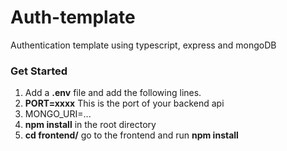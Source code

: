 # Auth-template
Authentication template using typescript, express and mongoDB

### Get Started

1. Add a **.env** file and add the following lines.
  1. **PORT=xxxx** This is the port of your backend api 
  2. MONGO_URI=...
2. **npm install** in the root directory
3. **cd frontend/** go to the frontend and run **npm install**


